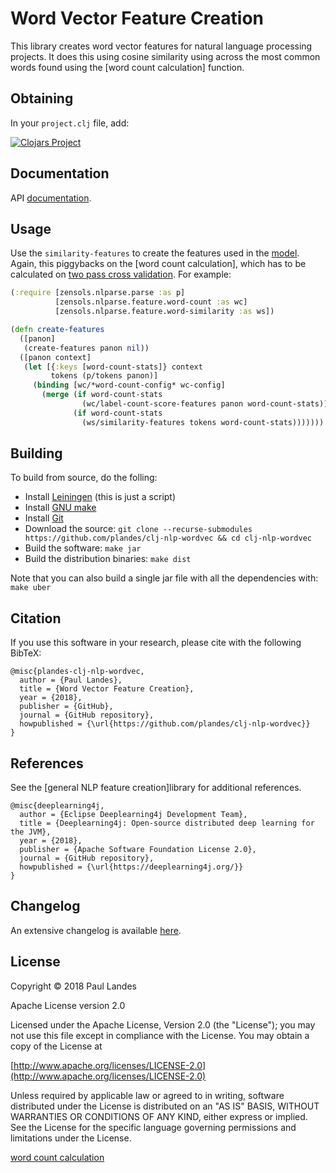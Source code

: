 # Word Vector Feature Creation

This library creates word vector features for natural language processing
projects.  It does this using cosine similarity using across the most common
words found using the [word count calculation] function.


## Obtaining

In your `project.clj` file, add:

[![Clojars Project](https://clojars.org/com.zensols.nlp/wordvec/latest-version.svg)](https://clojars.org/com.zensols.nlp/wordvec/)


## Documentation

API [documentation](https://plandes.github.io/clj-nlp-wordvec/codox/index.html).


## Usage

Use the `similarity-features` to create the features used in
the [model](https://github.com/plandes/clj-ml-model#create-features).  Again,
this piggybacks on the [word count calculation], which has to be calculated
on [two pass cross validation](https://github.com/plandes/clj-ml-model#one-pass-traintest).
For example:

```clojure
(:require [zensols.nlparse.parse :as p]
          [zensols.nlparse.feature.word-count :as wc]
          [zensols.nlparse.feature.word-similarity :as ws])

(defn create-features
  ([panon]
   (create-features panon nil))
  ([panon context]
   (let [{:keys [word-count-stats]} context
         tokens (p/tokens panon)]
     (binding [wc/*word-count-config* wc-config]
       (merge (if word-count-stats
                (wc/label-count-score-features panon word-count-stats))
              (if word-count-stats
                (ws/similarity-features tokens word-count-stats)))))))
```


## Building

To build from source, do the folling:

- Install [Leiningen](http://leiningen.org) (this is just a script)
- Install [GNU make](https://www.gnu.org/software/make/)
- Install [Git](https://git-scm.com)
- Download the source: `git clone --recurse-submodules https://github.com/plandes/clj-nlp-wordvec && cd clj-nlp-wordvec`
- Build the software: `make jar`
- Build the distribution binaries: `make dist`

Note that you can also build a single jar file with all the dependencies with: `make uber`


## Citation

If you use this software in your research, please cite with the following
BibTeX:

```jflex
@misc{plandes-clj-nlp-wordvec,
  author = {Paul Landes},
  title = {Word Vector Feature Creation},
  year = {2018},
  publisher = {GitHub},
  journal = {GitHub repository},
  howpublished = {\url{https://github.com/plandes/clj-nlp-wordvec}}
}
```


## References

See the [general NLP feature creation]library for additional references.

```jflex
@misc{deeplearning4j,
  author = {Eclipse Deeplearning4j Development Team},
  title = {Deeplearning4j: Open-source distributed deep learning for the JVM},
  year = {2018},
  publisher = {Apache Software Foundation License 2.0},
  journal = {GitHub repository},
  howpublished = {\url{https://deeplearning4j.org/}}
}
```


## Changelog

An extensive changelog is available [here](CHANGELOG.md).


## License

Copyright © 2018 Paul Landes

Apache License version 2.0

Licensed under the Apache License, Version 2.0 (the "License");
you may not use this file except in compliance with the License.
You may obtain a copy of the License at

[http://www.apache.org/licenses/LICENSE-2.0](http://www.apache.org/licenses/LICENSE-2.0)

Unless required by applicable law or agreed to in writing, software
distributed under the License is distributed on an "AS IS" BASIS,
WITHOUT WARRANTIES OR CONDITIONS OF ANY KIND, either express or implied.
See the License for the specific language governing permissions and
limitations under the License.


<!-- links -->
[word count calculation](https://plandes.github.io/clj-nlp-parse/codox/zensols.nlparse.feature.word-count.html#var-calculate-feature-stats)
